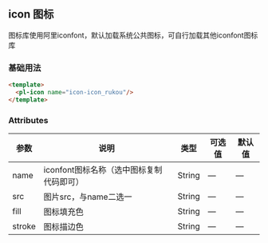 ## icon 图标
图标库使用阿里iconfont，默认加载系统公共图标，可自行加载其他iconfont图标库

### 基础用法

```html
<template>
  <pl-icon name="icon-icon_rukou"/>
</template>
```

### Attributes
| 参数      | 说明    | 类型      | 可选值       | 默认值   |
|---------- |-------- |---------- |-------------  |-------- |
| name     | iconfont图标名称（选中图标复制代码即可）   | String  | —            |   —     |
| src      | 图片src，与name二选一   | String  | —            |   —     |
| fill     | 图标填充色   | String  | —            |   —     |
| stroke   | 图标描边色   | String  | —            |   —     |


